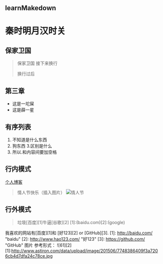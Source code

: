 learnMakedown
--------------
秦时明月汉时关
=============
保家卫国
-------------
> 保家卫国
> 接下来换行
>
> 换行过后

第三章
--------
+ 这是一坨屎
+ 这是薛一星

有序列表
-------
1. 不知道是什么东西
2. 狗东西
3.区别是什么
4. 所以.和内容间要加空格

## 行内模式
[个人博客](shazhi.cf)
> 情人节快乐（插入图片）
![情人节](https://www.nanrenwo.net/uploads/allimg/160105/8420-160105144J4.jpg)

## 行外模式
> 垃圾[百度][1]牛逼[谷歌][2]
[1]:(baidu.com)[2]:(google)

我喜欢的网站有[百度][1]和
[好123][2] or [GitHub][3].
[1]: http://baidu.com/ "baidu"
[2]: http://www.hao123.com/ "好123"
[3]: https://github.com/ "GitHub"
图片 参考形式：
![61][2]
[1]:http://www.astiron.com/data/upload/image/201506/7748386409f3a7206cb4d7dfa24c78ce.jpg
